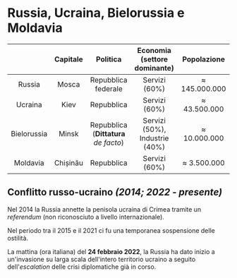 # Russia, Ucraina, Bielorussia e Moldavia

| | Capitale | Politica | Economia (settore dominante) | Popolazione |
| :-: | :-: | :-: | :-: | :-: |
| Russia | Mosca | Repubblica federale | Servizi (60%) | &#8776; 145.000.000 |
| Ucraina | Kiev | Repubblica | Servizi (60%) | &#8776; 43.500.000 |
| Bielorussia | Minsk | Repubblica (**Dittatura** *de facto*) | Servizi (50%), Industrie (40%) | &#8776; 10.000.000 |
| Moldavia | Chișinău | Repubblica | Servizi (60%) | &#8776; 3.500.000 |

## Conflitto russo-ucraino *(2014; 2022 - presente)*

Nel 2014 la Russia annette la penisola ucraina di Crimea tramite un *referendum*
(non riconosciuto a livello internazionale).

Nel periodo tra il 2015 e il 2021 ci fu una temporanea sospensione delle
ostilità.

La mattina (ora italiana) del **24 febbraio 2022**, la Russia ha dato inizio a
un'invasione su larga scala dell'intero territorio ucraino a seguito
dell'*escalation* delle crisi diplomatiche già in corso.
